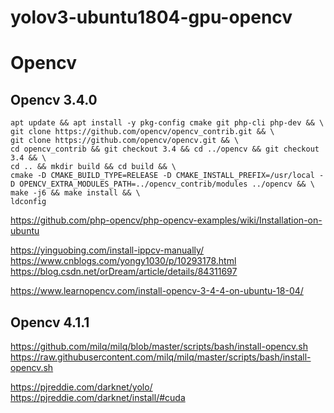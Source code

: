 # yolov3-ubuntu1804-gpu-opencv 





#   Opencv

## Opencv 3.4.0   

```
apt update && apt install -y pkg-config cmake git php-cli php-dev && \
git clone https://github.com/opencv/opencv_contrib.git && \
git clone https://github.com/opencv/opencv.git && \
cd opencv_contrib && git checkout 3.4 && cd ../opencv && git checkout 3.4 && \
cd .. && mkdir build && cd build && \
cmake -D CMAKE_BUILD_TYPE=RELEASE -D CMAKE_INSTALL_PREFIX=/usr/local -D OPENCV_EXTRA_MODULES_PATH=../opencv_contrib/modules ../opencv && \
make -j6 && make install && \
ldconfig

```

https://github.com/php-opencv/php-opencv-examples/wiki/Installation-on-ubuntu      

https://yinguobing.com/install-ippcv-manually/     
https://www.cnblogs.com/yongy1030/p/10293178.html    
https://blog.csdn.net/orDream/article/details/84311697


https://www.learnopencv.com/install-opencv-3-4-4-on-ubuntu-18-04/





##  Opencv 4.1.1    
https://github.com/milq/milq/blob/master/scripts/bash/install-opencv.sh       
https://raw.githubusercontent.com/milq/milq/master/scripts/bash/install-opencv.sh


https://pjreddie.com/darknet/yolo/   
https://pjreddie.com/darknet/install/#cuda   
